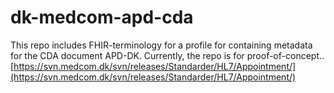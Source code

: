 # dk-medcom-apd-cda
This repo includes FHIR-terminology for a profile for containing metadata for the CDA document APD-DK. Currently, the repo is for proof-of-concept.. [https://svn.medcom.dk/svn/releases/Standarder/HL7/Appointment/](https://svn.medcom.dk/svn/releases/Standarder/HL7/Appointment/)
